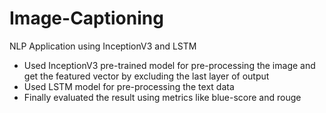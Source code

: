 # Image-Captioning
NLP Application using InceptionV3 and LSTM

- Used InceptionV3 pre-trained model for pre-processing the image and get the featured vector by excluding the last layer of output
- Used LSTM model for pre-processing the text data
- Finally evaluated the result using metrics like blue-score and rouge
